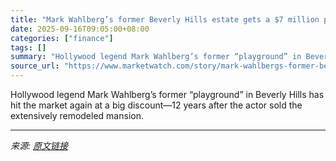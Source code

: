 ```yaml
---
title: "Mark Wahlberg’s former Beverly Hills estate gets a $7 million price cut"
date: 2025-09-16T09:05:00+08:00
categories: ["finance"]
tags: []
summary: "Hollywood legend Mark Wahlberg’s former “playground” in Beverly Hills has hit the market again at a big discount—12 years after the actor sold the extensively remodeled mansion."
source_url: "https://www.marketwatch.com/story/mark-wahlbergs-former-beverly-hills-estate-gets-a-7-million-price-cut-7ec030f2?mod=mw_rss_topstories"
---
```


Hollywood legend Mark Wahlberg’s former “playground” in Beverly Hills has hit the market again at a big discount—12 years after the actor sold the extensively remodeled mansion.

---

*来源: [原文链接](https://www.marketwatch.com/story/mark-wahlbergs-former-beverly-hills-estate-gets-a-7-million-price-cut-7ec030f2?mod=mw_rss_topstories)*
